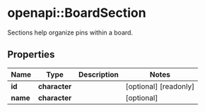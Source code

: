 # openapi::BoardSection

Sections help organize pins within a board.

## Properties
Name | Type | Description | Notes
------------ | ------------- | ------------- | -------------
**id** | **character** |  | [optional] [readonly] 
**name** | **character** |  | [optional] 


